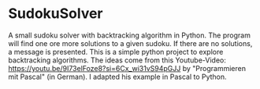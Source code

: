 # SudokuSolver
A small sudoku solver with backtracking algorithm in Python.
The program will find one ore more solutions to a given sudoku. If there are no solutions, a message is presented.
This is a simple python project to explore backtracking algorithms.
The ideas come from this Youtube-Video: https://youtu.be/9I73elFoze8?si=6Cx_wi31vS94pGJJ by "Programmieren mit Pascal" (in German). I adapted his example in Pascal to Python.
